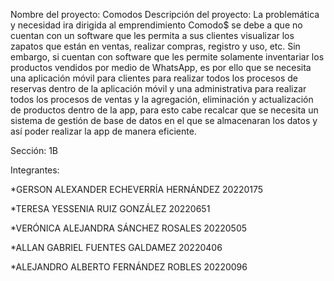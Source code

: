Nombre del proyecto: Comodos
Descripción del proyecto: La problemática y necesidad ira dirigida al emprendimiento Comodo$ se debe a que no cuentan con un software que les permita a sus clientes visualizar los zapatos que están en ventas, realizar compras, registro y uso, etc. Sin embargo, si cuentan con software que les permite solamente inventariar los productos vendidos por medio de WhatsApp, es por ello que se necesita una aplicación móvil para clientes para realizar todos los procesos de reservas dentro de la aplicación móvil y una administrativa para realizar todos los procesos de ventas y la agregación, eliminación y actualización de productos dentro de la app, para esto cabe recalcar que se necesita un sistema de gestión de base de datos en el que se almacenaran los datos y así poder realizar la app de manera eficiente.   


Sección: 1B


Integrantes:


*GERSON ALEXANDER ECHEVERRÍA HERNÁNDEZ 20220175

*TERESA YESSENIA RUIZ GONZÁLEZ 20220651

*VERÓNICA ALEJANDRA SÁNCHEZ ROSALES 20220505

*ALLAN GABRIEL FUENTES GALDAMEZ 20220406

*ALEJANDRO ALBERTO FERNÁNDEZ ROBLES 20220096
